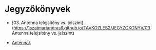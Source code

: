 # Jegyzőkönyvek

- [03. Antenna telejsítény vs. jelszint](https://1szatmariandras6.github.io/TAVKOZLES2/JEGYZOKONYV/03. Antenna telejsítény vs. jelszint)

- [Antennak](https://1szatmariandras6.github.io/TAVKOZLES2/JEGYZOKONYV/ANTENNAK)
